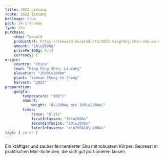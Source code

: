 ```yaml
---
title: 2022 Lincang
route: 2022-lincang
hasImage: true 
pack: 24-1-Yunnan
type: shu
purchase:
    shop: Teewald
    productUrl: https://teewald.de/products/2022-mingfeng-shan-shu-pu-erh?variant=44947960955144
    amount: "16\u200Ag"
    pricePer100g: 0,14
    currency: €
origin:
    country: "China"
    town: "Ming Feng Shan, Lincang"
    elevation: "1600\u200Am"
    plant: "Yunnan Zhong Ye Zhong"
    harvest: "2022"
preparation:
    gongfu:
        temperature: "100°C"
        amount:
            weight: "4\u200Ag pro 100\u200Aml"
        times:
            rinse: "blitz"
            firstInfusion: "10\u200As"
            secondInfusion: "10\u200As"
            laterInfusions: "+\u200A10\u200As"
tags: [ pu-er ]
---
```

Ein kräftiger und sauber fermentierter Shu mit robustem Körper. Gepresst in praktischen Mini-Scheiben, die sich gut portionieren lassen.
